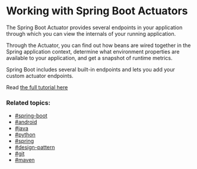# Working with Spring Boot Actuators

The Spring Boot Actuator provides several endpoints in your application through which you can view the internals of your running application.

Through the Actuator, you can find out how beans are wired together in the Spring application context, determine what environment properties are available to your application, and get a snapshot of runtime metrics.

Spring Boot includes several built-in endpoints and lets you add your custom actuator endpoints.

Read [the full tutorial here](https://stacktips.com/articles/working-with-spring-boot-actuators)

### Related topics:

* [#spring-boot](https://stacktips.com/topics/spring-boot)
* [#android](https://stacktips.com/topics/android)
* [#java](https://stacktips.com/topics/java)
* [#python](https://stacktips.com/topics/python)
* [#spring](https://stacktips.com/topics/spring)
* [#design-pattern](https://stacktips.com/topics/design-pattern)
* [#git](https://stacktips.com/topics/git)
* [#maven](https://stacktips.com/topics/maven)
